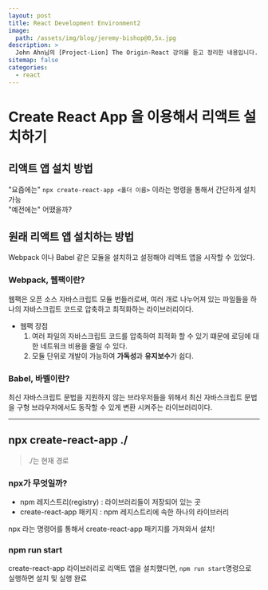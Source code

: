 ```yaml
---
layout: post
title: React Development Environment2
image:
  path: /assets/img/blog/jeremy-bishop@0,5x.jpg
description: >
  John Ahn님의 [Project-Lion] The Origin-React 강의를 듣고 정리한 내용입니다.
sitemap: false
categories:
  - react
---
```


# Create React App 을 이용해서 리액트 설치하기

## 리액트 앱 설치 방법
"요즘에는" `npx create-react-app <폴더 이름>` 이라는 명령을 통해서 간단하게 설치 가능  
"예전에는" 어땠을까?

## 원래 리액트 앱 설치하는 방법
Webpack 이나 Babel 같은 모듈을 설치하고 설정해야 리액트 앱을 시작할 수 있었다.

### Webpack, 웹팩이란?
웹팩은 오픈 소스 자바스크립트 모듈 번들러로써, 여러 개로 나누어져 있는 파일들을 하나의 자바스크립트 코드로 압축하고 최적화하는 라이브러리이다.

* 웹팩 장점
  1. 여러 파일의 자바스크립트 코드를 압축하여 최적화 할 수 있기 떄문에 로딩에 대한 네트워크 비용을 줄일 수 있다.
  2. 모듈 단위로 개발이 가능하여 **가독성**과 **유지보수**가 쉽다.

### Babel, 바벨이란?
최신 자바스크립트 문법을 지원하지 않는 브라우저들을 위해서 최신 자바스크립트 문법을 구형 브라우저에서도 동작할 수 있게 변환 시켜주는 라이브러리이다.  

---

## npx create-react-app ./
> ./는 현재 경로

### npx가 무엇일까?

* npm 레지스트리(registry) : 라이브러리들이 저장되어 있는 곳
* create-react-app 패키지 : npm 레지스트리에 속한 하나의 라이브러리

npx 라는 명령어를 통해서 create-react-app 패키지를 가져와서 설치!

### npm run start
create-react-app 라이브러리로 리액트 앱을 설치했다면, `npm run start`명령으로 실행하면 설치 및 실행 완료
